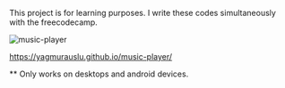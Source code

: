 This project is for learning purposes. I write these codes simultaneously with the freecodecamp.

![music-player](https://github.com/yagmuracikgoz/music-player/assets/152065467/7719a219-6404-4257-8f24-a787dd627cd6)

https://yagmurauslu.github.io/music-player/

** Only works on desktops and android devices.
